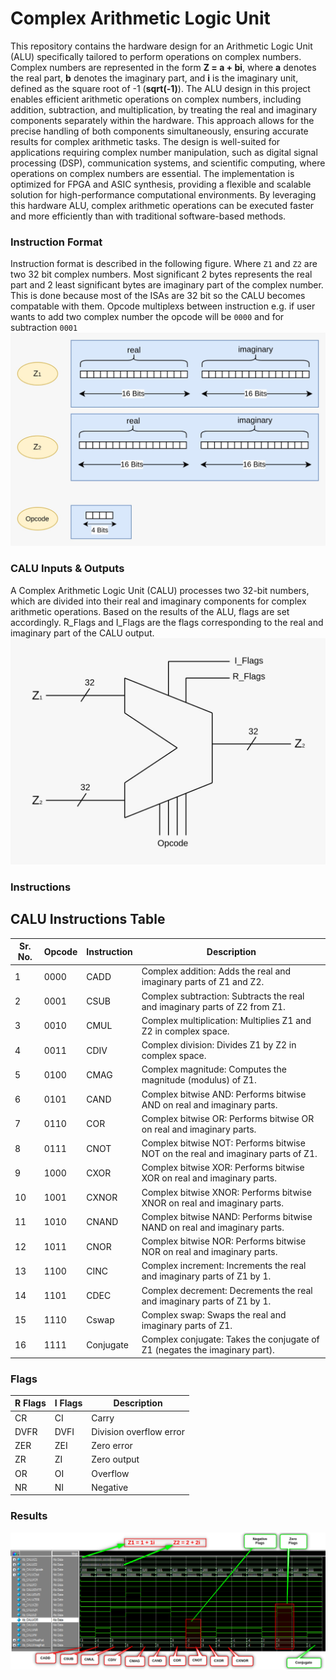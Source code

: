 # Complex Arithmetic Logic Unit
This repository contains the hardware design for an Arithmetic Logic Unit (ALU) specifically tailored to perform operations on complex numbers. Complex numbers are represented in the form **Z = a + bi**, where **a** denotes the real part, **b** denotes the imaginary part, and **i** is the imaginary unit, defined as the square root of -1 (**sqrt(-1)**). The ALU design in this project enables efficient arithmetic operations on complex numbers, including addition, subtraction, and multiplication, by treating the real and imaginary components separately within the hardware. This approach allows for the precise handling of both components simultaneously, ensuring accurate results for complex arithmetic tasks. The design is well-suited for applications requiring complex number manipulation, such as digital signal processing (DSP), communication systems, and scientific computing, where operations on complex numbers are essential. The implementation is optimized for FPGA and ASIC synthesis, providing a flexible and scalable solution for high-performance computational environments. By leveraging this hardware ALU, complex arithmetic operations can be executed faster and more efficiently than with traditional software-based methods.
### Instruction Format
Instruction format is described in the following figure. Where `Z1` and `Z2` are two 32 bit complex numbers. Most significant 2 bytes represents the real part and 2 least significant bytes are imaginary part of the complex number. This is done because most of the ISAs are 32 bit so the CALU becomes compatable with them. Opcode multiplexs between instruction e.g. if user wants to add two complex number the opcode will be `0000` and for subtraction `0001`  
![Alt text](output_files/instruction_format.jpeg)

### CALU Inputs & Outputs
A Complex Arithmetic Logic Unit (CALU) processes two 32-bit numbers, which are divided into their real and imaginary components for complex arithmetic operations. Based on the results of the ALU, flags are set accordingly. R_Flags and I_Flags are the flags corresponding to the real and imaginary part of the CALU output.
![Alt text](output_files/CALU.jpeg)

### Instructions

## CALU Instructions Table

| Sr. No. | Opcode | Instruction | Description                                               |
|---------|--------|-------------|-----------------------------------------------------------|
| 1       | 0000   | CADD        | Complex addition: Adds the real and imaginary parts of Z1 and Z2. |
| 2       | 0001   | CSUB        | Complex subtraction: Subtracts the real and imaginary parts of Z2 from Z1. |
| 3       | 0010   | CMUL        | Complex multiplication: Multiplies Z1 and Z2 in complex space. |
| 4       | 0011   | CDIV        | Complex division: Divides Z1 by Z2 in complex space.       |
| 5       | 0100   | CMAG        | Complex magnitude: Computes the magnitude (modulus) of Z1. |
| 6       | 0101   | CAND        | Complex bitwise AND: Performs bitwise AND on real and imaginary parts. |
| 7       | 0110   | COR         | Complex bitwise OR: Performs bitwise OR on real and imaginary parts. |
| 8       | 0111   | CNOT        | Complex bitwise NOT: Performs bitwise NOT on the real and imaginary parts of Z1. |
| 9       | 1000   | CXOR        | Complex bitwise XOR: Performs bitwise XOR on real and imaginary parts. |
| 10      | 1001   | CXNOR       | Complex bitwise XNOR: Performs bitwise XNOR on real and imaginary parts. |
| 11      | 1010   | CNAND       | Complex bitwise NAND: Performs bitwise NAND on real and imaginary parts. |
| 12      | 1011   | CNOR        | Complex bitwise NOR: Performs bitwise NOR on real and imaginary parts. |
| 13      | 1100   | CINC        | Complex increment: Increments the real and imaginary parts of Z1 by 1. |
| 14      | 1101   | CDEC        | Complex decrement: Decrements the real and imaginary parts of Z1 by 1. |
| 15      | 1110   | Cswap       | Complex swap: Swaps the real and imaginary parts of Z1. |
| 16      | 1111   | Conjugate   | Complex conjugate: Takes the conjugate of Z1 (negates the imaginary part). |






### Flags

| **R Flags** | **I Flags** | **Description**               |
|-------------|-------------|-------------------------------|
| CR          | CI          | Carry                          |
| DVFR        | DVFI        | Division overflow error        |
| ZER         | ZEI         | Zero error                     |
| ZR          | ZI          | Zero output                    |
| OR          | OI          | Overflow                       |
| NR          | NI          | Negative                       |




### Results
![Alt text](output_files/CALU_results.png)

